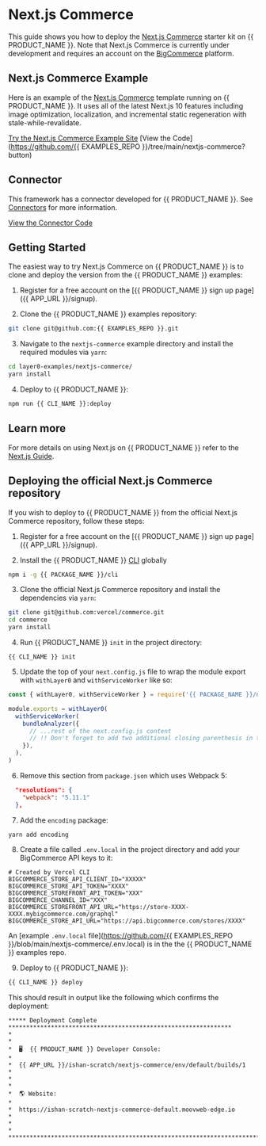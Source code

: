 # Next.js Commerce

This guide shows you how to deploy the [Next.js Commerce](https://github.com/vercel/commerce) starter kit on {{ PRODUCT_NAME }}. Note that Next.js Commerce is currently under development and requires an account on the [BigCommerce](https://www.bigcommerce.com/) platform.

## Next.js Commerce Example

Here is an example of the [Next.js Commerce](https://nextjs.org/commerce) template running on {{ PRODUCT_NAME }}. It uses all of the latest Next.js 10 features
including image optimization, localization, and incremental static regeneration with stale-while-revalidate.

[Try the Next.js Commerce Example Site](https://moovweb-docs-nextjs-commerce-default.moovweb-edge.io/?button)
[View the Code](https://github.com/{{ EXAMPLES_REPO }}/tree/main/nextjs-commerce?button)

## Connector

This framework has a connector developed for {{ PRODUCT_NAME }}. See [Connectors](connectors) for more information.

[View the Connector Code](https://github.com/moovweb-docs/layer0-connectors/tree/main/layer0-next-connector?button)

## Getting Started

The easiest way to try Next.js Commerce on {{ PRODUCT_NAME }} is to clone and deploy the version from the {{ PRODUCT_NAME }} examples:

1. Register for a free account on the [{{ PRODUCT_NAME }} sign up page]({{ APP_URL }}/signup).

2. Clone the {{ PRODUCT_NAME }} examples repository:

```bash
git clone git@github.com:{{ EXAMPLES_REPO }}.git
```

3. Navigate to the `nextjs-commerce` example directory and install the required modules via `yarn`:

```bash
cd layer0-examples/nextjs-commerce/
yarn install
```

4. Deploy to {{ PRODUCT_NAME }}:

```bash
npm run {{ CLI_NAME }}:deploy
```

## Learn more

For more details on using Next.js on {{ PRODUCT_NAME }} refer to the [Next.js Guide](next).

## Deploying the official Next.js Commerce repository

If you wish to deploy to {{ PRODUCT_NAME }} from the official Next.js Commerce repository, follow these steps:

1. Register for a free account on the [{{ PRODUCT_NAME }} sign up page]({{ APP_URL }}/signup).

2. Install the {{ PRODUCT_NAME }} [CLI](cli) globally

```bash
npm i -g {{ PACKAGE_NAME }}/cli
```

3. Clone the official Next.js Commerce repository and install the dependencies via `yarn`:

```bash
git clone git@github.com:vercel/commerce.git
cd commerce
yarn install
```

4. Run {{ PRODUCT_NAME }} `init` in the project directory:

```
{{ CLI_NAME }} init
```

5. Update the top of your `next.config.js` file to wrap the module export with `withLayer0` and `withServiceWorker` like so:

```js
const { withLayer0, withServiceWorker } = require('{{ PACKAGE_NAME }}/next/config')

module.exports = withLayer0(
  withServiceWorker(
    bundleAnalyzer({
      // ...rest of the next.config.js content
      // !! Don't forget to add two additional closing parenthesis in the line below !!
    }),
  ),
)
```

6. Remove this section from `package.json` which uses Webpack 5:

```json
  "resolutions": {
    "webpack": "5.11.1"
  },
```

7. Add the `encoding` package:

```bash
yarn add encoding
```

8. Create a file called `.env.local` in the project directory and add your BigCommerce API keys to it:

```
# Created by Vercel CLI
BIGCOMMERCE_STORE_API_CLIENT_ID="XXXXX"
BIGCOMMERCE_STORE_API_TOKEN="XXXX"
BIGCOMMERCE_STOREFRONT_API_TOKEN="XXX"
BIGCOMMERCE_CHANNEL_ID="XXX"
BIGCOMMERCE_STOREFRONT_API_URL="https://store-XXXX-XXXX.mybigcommerce.com/graphql"
BIGCOMMERCE_STORE_API_URL="https://api.bigcommerce.com/stores/XXXX"
```

An [example `.env.local` file](https://github.com/{{ EXAMPLES_REPO }}/blob/main/nextjs-commerce/.env.local) is in the the {{ PRODUCT_NAME }} examples repo.

9. Deploy to {{ PRODUCT_NAME }}:

```bash
{{ CLI_NAME }} deploy
```

This should result in output like the following which confirms the deployment:

```
***** Deployment Complete ***************************************************************
*                                                                                       *
*  🖥  {{ PRODUCT_NAME }} Developer Console:                                                            *
*  {{ APP_URL }}/ishan-scratch/nextjs-commerce/env/default/builds/1               *
*                                                                                       *
*  🌎 Website:                                                                          *
*  https://ishan-scratch-nextjs-commerce-default.moovweb-edge.io                        *
*                                                                                       *
*****************************************************************************************
```
